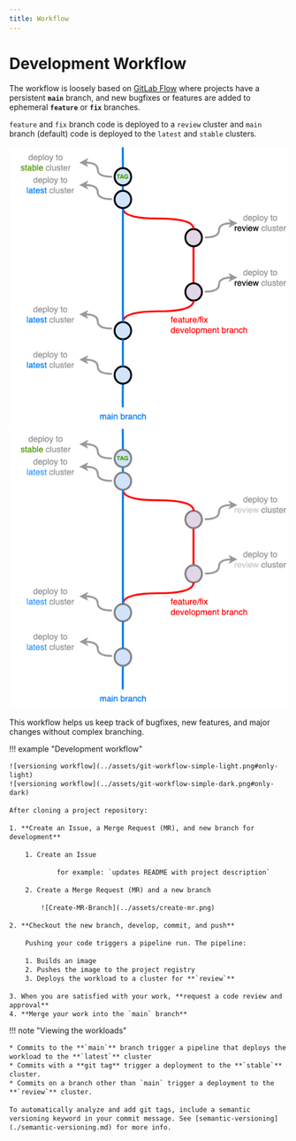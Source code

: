 ```yaml
---
title: Workflow
---
```


# Development Workflow

The workflow is loosely based on [GitLab Flow](https://docs.gitlab.com/ee/topics/gitlab_flow.html) where projects have a persistent **`main`** branch, and new bugfixes or features are added to ephemeral **`feature`** or **`fix`** branches.

`feature` and `fix` branch code is deployed to a `review` cluster and `main` branch (default) code is deployed to the `latest` and `stable` clusters.

![deployment workflow](../assets/deployment-workflow-simple-light.png#only-light)
![deployment workflow](../assets/deployment-workflow-simple-dark.png#only-dark)

This workflow helps us keep track of bugfixes, new features, and major changes without complex branching.

!!! example "Development workflow"

    ![versioning workflow](../assets/git-workflow-simple-light.png#only-light)
    ![versioning workflow](../assets/git-workflow-simple-dark.png#only-dark)

    After cloning a project repository:

    1. **Create an Issue, a Merge Request (MR), and new branch for development**

        1. Create an Issue

                for example: `updates README with project description`

        2. Create a Merge Request (MR) and a new branch

            ![Create-MR-Branch](../assets/create-mr.png)

    2. **Checkout the new branch, develop, commit, and push**
        
        Pushing your code triggers a pipeline run. The pipeline:
        
        1. Builds an image
        2. Pushes the image to the project registry
        3. Deploys the workload to a cluster for **`review`**

    3. When you are satisfied with your work, **request a code review and approval**
    4. **Merge your work into the `main` branch**

!!! note "Viewing the workloads"

    * Commits to the **`main`** branch trigger a pipeline that deploys the workload to the **`latest`** cluster
    * Commits with a **git tag** trigger a deployment to the **`stable`** cluster.
    * Commits on a branch other than `main` trigger a deployment to the **`review`** cluster.

    To automatically analyze and add git tags, include a semantic versioning keyword in your commit message. See [semantic-versioning](./semantic-versioning.md) for more info. 
